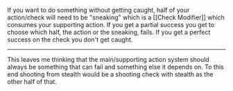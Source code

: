 If you want to do something without getting caught, half of your action/check will need to be "sneaking" which is a [[Check Modifier]] which consumes your supporting action. If you get a partial success you get to choose which half, the action or the sneaking, fails. If you get a perfect success on the check you don't get caught.

---

This leaves me thinking that the main/supporting action system should always be something that can fail and something else it depends on. To this end shooting from stealth would be a shooting check with stealth as the other half of that.
